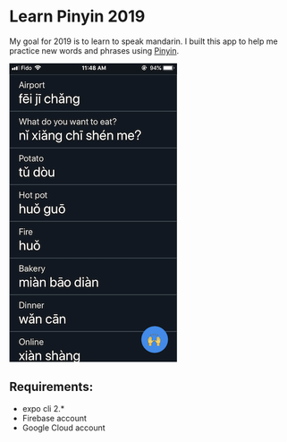 # Learn Pinyin 2019

My goal for 2019 is to learn to speak mandarin. I built this app to help me practice new words and phrases using [Pinyin](https://en.wikipedia.org/wiki/Pinyin).

<img width="300" alt="portfolio_view" src="https://github.com/danielravina/learn-pinyin/raw/master/assets/screen-shot.png">

## Requirements:
- expo cli 2.*
- Firebase account
- Google Cloud account
